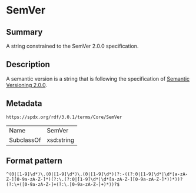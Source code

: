 <!-- Automatically generated by spec-parser v2.5.0 on 2024-08-10T18:46:28.607668+00:00 -->
<!-- SPDX-License-Identifier: Community-Spec-1.0 -->

# SemVer

## Summary

A string constrained to the SemVer 2.0.0 specification.


## Description

A semantic version is a string that is following the specification of
[Semantic Versioning 2.0.0](https://semver.org/).


## Metadata

`https://spdx.org/rdf/3.0.1/terms/Core/SemVer`


| | |
|---|---|
| Name | SemVer |
| SubclassOf | xsd:string |




## Format pattern

`^(0|[1-9]\d*)\.(0|[1-9]\d*)\.(0|[1-9]\d*)(?:-((?:0|[1-9]\d*|\d*[a-zA-Z-][0-9a-zA-Z-]*)(?:\.(?:0|[1-9]\d*|\d*[a-zA-Z-][0-9a-zA-Z-]*))*))?(?:\+([0-9a-zA-Z-]+(?:\.[0-9a-zA-Z-]+)*))?$`

